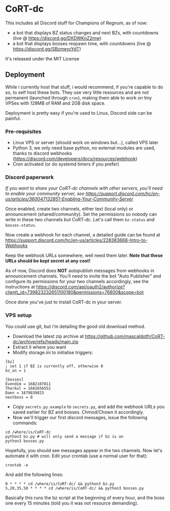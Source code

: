 # CoRT-dc

This includes all Discord stuff for Champions of Regnum, as of now:

- a bot that displays BZ status changes and next BZs, with countdowns (live @ https://discord.gg/DXDWKnZ2mw)
- a bot that displays bosses respawn time, with countdowns (live @ https://discord.gg/SBzmeycYdT)

It's released under the MIT License

## Deployment

While i currently host that stuff, i would recommend, if you're capable to do
so, to self host these bots. They use very little resources and are not
permanent (launched through `cron`), making them able to work on tiny VPSes
with 128MB of RAM and 2GB disk space.

Deployment is pretty easy if you're used to Linux, Discord side can be painful.

### Pre-requisites

- Linux VPS or server (should work on windows but...), called VPS later
- Python 3, we only need base python, no external modules are used, thanks to
  discord webhooks (https://discord.com/developers/docs/resources/webhook)
- Cron activated (or do systemd timers if you prefer)

### Discord paperwork

*If you want to share your CoRT-dc channels with other servers, you'll need to
enable your community server, see
https://support.discord.com/hc/en-us/articles/360047132851-Enabling-Your-Community-Server*

Once enabled, create two channels, either text (local only) or announcement
(shared/community). Set the permissions so nobody can write in these two
channels but CoRT-dc. Let's call them `bz-status` and `bosses-status`.

Now create a webhook for each channel, a detailed guide can be found at
https://support.discord.com/hc/en-us/articles/228383668-Intro-to-Webhooks

Keep the webhook URLs somewhere, well need them later. **Note that these URLs
should be kept secret at any cost!**

As of now, Discord does **NOT** autopublish messages from webhooks in
announcement channels. You'll need to invite the bot "Auto Publisher" and configure
its permissions for your two channels accordingly, see the instructions at
https://discord.com/api/oauth2/authorize?client\_id=739823232651100180&permissions=76800&scope=bot

Once done you've just to install CoRT-dc in your server.

### VPS setup

You could use git, but i'm detailing the good old download method.

- Download the latest zip archive at https://github.com/mascaldotfr/CoRT-dc/archive/refs/heads/main.zip
- Extract it where you want
- Modify storage.ini to initialise triggers:

```
[bz]
; set 1 if BZ is currently off, otherwise 0
bz_on = 1

[bosses]
Evendim = 1682107811
Thorkul = 1681656552
Daen = 1679839823
nextboss = 0
```

- Copy `secrets.py.example` to `secrets.py`, and add the webhook URLs you saved
  earlier for BZ and bosses. Chmod/Chown it accordingly.
- Now we'll trigger our first discord messages, issue the following commands:

```
cd /where/is/CoRT-dc
python3 bz.py # will only send a message if bz is on
python3 bosses.py
```

Hopefully, you should see messages appear in the two channels. Now let's
automate it with cron. Edit your crontab (use a normal user for that):

```
crontab -e
```
And add the following lines:

```
0 * * * * cd /where/is/CoRT-dc/ && python3 bz.py
5,20,35,50 * * * * cd /where/is/CoRT-dc/ && python3 bosses.py
```

Basically this runs the bz script at the beginning of every hour, and the boss
one every 15 minutes (told you it was not resource demanding).
